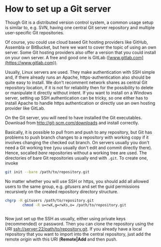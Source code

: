 # How to set up a Git server

Though Git is a distributed version control system, a common usage setup
is similar to, e.g. SVN, having one central Git server repository and
multiple user-specific Git repositories.

Of course, you could use cloud based Git hosting providers like GitHub,
Assembla or BitBucket, but here we want to cover the topic of using an
own server. Some Git hosting providers also offer a version that you
could install on your own server. A free and good one is GitLab
([www.gitlab.com](https://www.gitlab.com)).

Usually, Linux servers are used. They make authentication with SSH
simple and, if there already runs an Apache, https-authentication also
should be quite easy to install. We don't recomment network shares as
central Git repository location, if it is not for reliability then for
the possibility to delete or manipulate it directly without intent. If
you want to install on a Windows server, setting up SSH authentication
can be tricky, so one either has to install Apache to handle https
authentication or directly use an own hosting provider like GitLab.

On the Git server, you will need to have installed the Git executables.
Download from <http://git-scm.com/downloads> and install correctly.

Basically, it is possible to pull from and push to any repository, but
Git has problems to push branch changes to a repository with working
copy if it involves changing the checked out branch. On servers usually
you don't need a Git working tree (you usually don't edit and commit
directly there). Hence, socalled *bare* repositories without a working
tree are used. The directories of bare Git repositories usually end with
`.git`. To create one, invoke



``` bash
git init --bare /path/to/repository.git
```



No matter whether you will use SSH or https, you should add all allowed
users to the same group, e.g. *gitusers* and set the guid permissions
recursively on the created repository directory structure.



``` bash
chgrp -R gitusers /path/to/repository.git
        chmod -R u=rwX,g=rwXs,o= /path/to/repository.git
    
```



Now just set up the SSH as usually, either using private keys
(recommended) or password. Then you can clone the repository using the
URI <ssh://server:22/path/to/repository.git>. If you already have a
local repository that you want to import into the central repository,
just add the remote *origin* with this URI (**Remote\|Add** and then
push.
